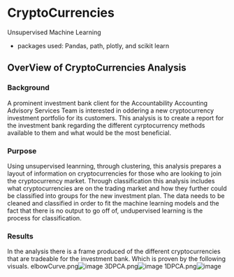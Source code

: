 # CryptoCurrencies
Unsupervised Machine Learning
  - packages used: Pandas, path, plotly, and scikit learn

## OverView of CryptoCurrencies Analysis
### Background 
A prominent investment bank client for the Accountability Accounting Advisory Services Team is interested in oddering a new cryptocurrency investment portfolio for its customers. This analysis is to create a report for the investment bank regarding the different cyrptocurrency methods available to them and what would be the most beneficial. 


### Purpose
Using unsupervised leanrning, through clustering, this analysis prepares a layout of information on cryptocurrencies for those who are looking to join the cryptocurrency market. Through classification this analysis includes what cryptocurrencies are on the trading market and how they further could be classified into groups for the new investment plan. The data needs to be cleaned and classified in order to fit the machine learning models and the fact that there is no output to go off of, undupervised learning is the process for classification. 

### Results
In the analysis there is a frame produced of the different cryptocurrencies that are tradeable for the investment bank. Which is proven by the following visuals.
elbowCurve.png![image](https://user-images.githubusercontent.com/66536405/113926833-8ca3b580-97a1-11eb-99b0-6d762e1291bb.png)
3DPCA.png![image](https://user-images.githubusercontent.com/66536405/113926852-92010000-97a1-11eb-814c-3b02aec30bec.png)
1DPCA.png![image](https://user-images.githubusercontent.com/66536405/113926865-94fbf080-97a1-11eb-8f93-db9018fe7c0f.png)

